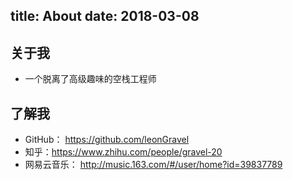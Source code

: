 title: About
date: 2018-03-08
---
## 关于我
- 一个脱离了高级趣味的空栈工程师

## 了解我
- GitHub： https://github.com/leonGravel
- 知乎：https://www.zhihu.com/people/gravel-20
- 网易云音乐： http://music.163.com/#/user/home?id=39837789